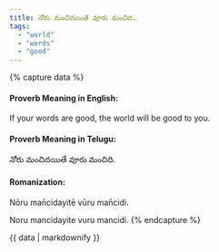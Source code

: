 ```yaml
---
title: నోరు మంచిదయితే వూరు మంచిది.
tags:
  - "world"
  - "words"
  - "good"
---
```


{% capture data %}
#### Proverb Meaning in English:
If your words are good, the world will be good to you.

#### Proverb Meaning in Telugu:
నోరు మంచిదయితే వూరు మంచిది.

#### Romanization:
Nōru man̄cidayitē vūru man̄cidi.

Noru mancidayite vuru mancidi.
{% endcapture %}

{{ data | markdownify }}

